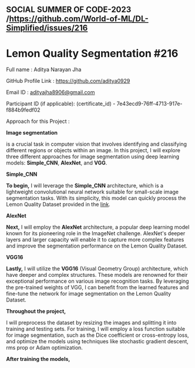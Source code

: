 ## SOCIAL SUMMER OF CODE-2023 /https://github.com/World-of-ML/DL-Simplified/issues/216
# Lemon Quality Segmentation #216

Full name : Aditya Narayan Jha

GitHub Profile Link : https://github.com/aditya0929

Email ID : adityajha8906@gmail.com

Participant ID (if applicable): (certificate_id) - 7e43ecd9-76ff-4713-917e-f884b9fedf02

Approach for this Project :

**Image segmentation**

is a crucial task in computer vision that involves identifying and classifying different regions or objects within an image. In this project, I will explore three different approaches for image segmentation using deep learning models: **Simple_CNN**, **AlexNet**, and **VGG**.

 **Simple_CNN** 
 
**To begin,** I will leverage the **Simple_CNN** architecture, which is a lightweight convolutional neural network suitable for small-scale image segmentation tasks. With its simplicity, this model can quickly process the Lemon Quality Dataset provided in the [link](https://www.kaggle.com/datasets/yusufemir/lemon-quality-dataset).

**AlexNet** 

**Next,** I will employ the **AlexNet** architecture, a popular deep learning model known for its pioneering role in the ImageNet challenge. AlexNet's deeper layers and larger capacity will enable it to capture more complex features and improve the segmentation performance on the Lemon Quality Dataset.

**VGG16**

**Lastly,** I will utilize the **VGG16** (Visual Geometry Group) architecture, which have deeper and complex structures. These models are renowned for their exceptional performance on various image recognition tasks. By leveraging the pre-trained weights of VGG, I can benefit from the learned features and fine-tune the network for image segmentation on the Lemon Quality Dataset.



**Throughout the project,** 

I will preprocess the dataset by resizing the images and splitting it into training and testing sets. For training, I will employ a loss function suitable for image segmentation, such as the Dice coefficient or cross-entropy loss, and optimize the models using techniques like stochastic gradient descent, rms prop or Adam optimization.

**After training the models,**



